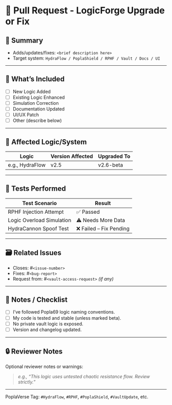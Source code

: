 # 🚀 Pull Request - LogicForge Upgrade or Fix

## 📌 Summary
<!-- Give a short summary of what this PR does -->
- Adds/updates/fixes: `<brief description here>`
- Target system: `HydraFlow / PoplaShield / RPHF / Vault / Docs / UI`

---

## 🧠 What’s Included

- [ ] New Logic Added
- [ ] Existing Logic Enhanced
- [ ] Simulation Correction
- [ ] Documentation Updated
- [ ] UI/UX Patch
- [ ] Other (describe below)

---

## 🎯 Affected Logic/System

| Logic | Version Affected | Upgraded To |
|-------|------------------|-------------|
| e.g., HydraFlow | v2.5 | v2.6-beta |

---

## 🧪 Tests Performed

| Test Scenario | Result |
|---------------|--------|
| RPHF Injection Attempt | ✅ Passed |
| Logic Overload Simulation | ⚠️ Needs More Data |
| HydraCannon Spoof Test | ❌ Failed – Fix Pending |

---

## 🗃️ Related Issues
- Closes: #`<issue-number>`  
- Fixes: #`<bug-report>`  
- Request from: #`<vault-access-request>` *(if any)*

---

## 🧾 Notes / Checklist

- [ ] I’ve followed Popla69 logic naming conventions.
- [ ] My code is tested and stable (unless marked beta).
- [ ] No private vault logic is exposed.
- [ ] Version and changelog updated.

---

## 🔒 Reviewer Notes
Optional reviewer notes or warnings:
> _e.g., “This logic uses untested chaotic resistance flow. Review strictly.”_

---

PoplaVerse Tag: `#HydraFlow`, `#RPHF`, `#PoplaShield`, `#VaultUpdate`, etc.
